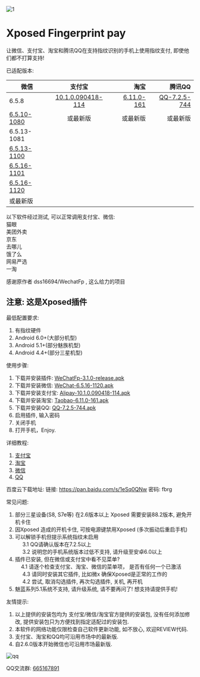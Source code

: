 

![1](https://github.com/eritpchy/Xposed-Fingerprint-pay/raw/master/app/src/main/res/mipmap-xhdpi/ic_launcher.png)
# Xposed Fingerprint pay
让微信、支付宝、淘宝和腾讯QQ在支持指纹识别的手机上使用指纹支付, 即使他们都不打算支持!

已适配版本:

| 微信                                       |                   支付宝                    |                                       淘宝 |                                     腾讯QQ |
| ---------------------------------------- | :--------------------------------------: | ---------------------------------------: | ---------------------------------------: |
| 6.5.8                                    | [10.1.0.090418-114](https://github.com/eritpchy/Xposed-Fingerprint-pay/releases/download/2.0.0/Alipay-10.1.0.090418-114.apk) | [6.11.0-161](https://github.com/eritpchy/Xposed-Fingerprint-pay/releases/download/2.1.0/Taobao-6.11.0-161.apk) | [QQ-7.2.5-744](https://github.com/eritpchy/Xposed-Fingerprint-pay/releases/download/3.0.0/QQ-7.2.5-744.apk) |
| [6.5.10-1080](https://github.com/eritpchy/Xposed-Fingerprint-pay/releases/download/1.3/weixin6510.apk) |                   或最新版                   |                                     或最新版 |                                     或最新版 |
| 6.5.13-1081                              |                                          |                                          |                                          |
| [6.5.13-1100](https://github.com/eritpchy/Xposed-Fingerprint-pay/releases/download/1.4.1/WeChat-6.5.13-1100.apk) |                                          |                                          |                                          |
| [6.5.16-1101](https://github.com/eritpchy/Xposed-Fingerprint-pay/releases/download/2.4.0/WeChat-6.5.16-1101.apk) |                                          |                                          |                                          |
| [6.5.16-1120](https://github.com/eritpchy/Xposed-Fingerprint-pay/releases/download/2.3.0/WeChat-6.5.16-1120.apk) |                                          |                                          |                                          |
| 或最新版                                     |                                          |                                          |                                          |

以下软件经过测试, 可以正常调用支付宝、微信:\
猫眼\
美团外卖\
京东\
去哪儿\
饿了么\
网易严选\
一淘


感谢原作者 dss16694/WechatFp , 这么给力的项目

## 注意: 这是Xposed插件

最低配置要求:
1. 有指纹硬件
2. Android 6.0+(大部分机型)
3. Android 5.1+(部分魅族机型)
4. Android 4.4+(部分三星机型)


使用步骤:
1. 下载并安装插件: [WeChatFp-3.1.0-release.apk](https://github.com/eritpchy/Xposed-Fingerprint-pay/releases/download/3.1.0/WeChatFp-3.1.0-release.apk)
2. 下载并安装微信: [WeChat-6.5.16-1120.apk](https://github.com/eritpchy/Xposed-Fingerprint-pay/releases/download/2.3.0/WeChat-6.5.16-1120.apk)
3. 下载并安装支付宝: [Alipay-10.1.0.090418-114.apk](https://github.com/eritpchy/Xposed-Fingerprint-pay/releases/download/2.0.0/Alipay-10.1.0.090418-114.apk)
4. 下载并安装淘宝: [Taobao-6.11.0-161.apk](https://github.com/eritpchy/Xposed-Fingerprint-pay/releases/download/2.1.0/Taobao-6.11.0-161.apk)
5. 下载并安装QQ: [QQ-7.2.5-744.apk](https://github.com/eritpchy/Xposed-Fingerprint-pay/releases/download/3.0.0/QQ-7.2.5-744.apk)
6. 启用插件, 输入密码
7. 关闭手机
8. 打开手机，Enjoy.

详细教程:
1. [支付宝](https://github.com/eritpchy/Xposed-Fingerprint-pay/tree/master/doc/Alipay)
2. [淘宝](https://github.com/eritpchy/Xposed-Fingerprint-pay/tree/master/doc/Taobao)
3. [微信](https://github.com/eritpchy/Xposed-Fingerprint-pay/tree/master/doc/WeChat)
4. [QQ](https://github.com/eritpchy/Xposed-Fingerprint-pay/tree/master/doc/QQ)

百度云下载地址:
链接: https://pan.baidu.com/s/1eSq0QNw 密码: fbrg

常见问题:
1. 部分三星设备(S8, S7e等) 在2.6版本以上 Xposed 需要安装88.2版本, 避免开机卡住
2. 因Xposed 造成的开机卡住, 可按电源键禁用Xposed (多次振动后重启手机)
3. 可以解锁手机但提示系统指纹未启用\
      3.1 QQ请确认版本在7.2.5以上\
      3.2 说明您的手机系统版本过低不支持, 请升级至安卓6.0以上
4. 插件已安装, 但在微信或支付宝中看不见菜单?\
      4.1 请逐个检查支付宝、淘宝、微信的菜单项， 是否有任何一个已激活\
      4.3 请同时安装其它插件, 比如微x 确保Xposed是正常的工作的\
      4.2 尝试, 取消勾选插件, 再次勾选插件, 关机, 再开机
5. 魅蓝系列5.1系统不支持, 请升级系统, 请不要再问了! 想支持请提供手机!


友情提示: 
1. 以上提供的安装包均为 支付宝/微信/淘宝官方提供的安装包, 没有任何添加修改, 提供安装包只为方便找到指定适配过的安装包.
2. 本软件的网络功能仅限检查自己软件更新功能, 如不放心, 欢迎REVIEW代码.
3. 支付宝、淘宝和QQ均可沿用市场中的最新版.
4. 自2.6.0版本开始微信也可沿用市场最新版.

![qq](https://github.com/eritpchy/Xposed-Fingerprint-pay/raw/master/doc/qqGroup.png)

QQ交流群: [665167891](http://shang.qq.com/wpa/qunwpa?idkey=91c2cd8f14532413701607c364f03f43afa1539a24b96b8907c92f3c018894e5)
